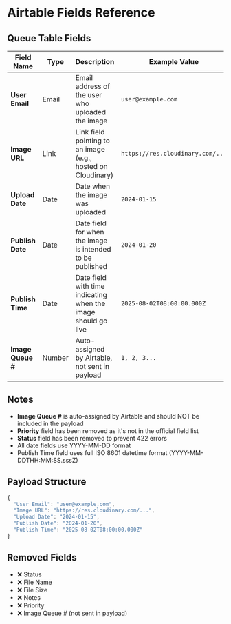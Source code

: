 # Airtable Fields Reference

## Queue Table Fields

| Field Name | Type | Description | Example Value |
|------------|------|-------------|---------------|
| **User Email** | Email | Email address of the user who uploaded the image | `user@example.com` |
| **Image URL** | Link | Link field pointing to an image (e.g., hosted on Cloudinary) | `https://res.cloudinary.com/...` |
| **Upload Date** | Date | Date when the image was uploaded | `2024-01-15` |
| **Publish Date** | Date | Date field for when the image is intended to be published | `2024-01-20` |
| **Publish Time** | Date | Date field with time indicating when the image should go live | `2025-08-02T08:00:00.000Z` |
| **Image Queue #** | Number | Auto-assigned by Airtable, not sent in payload | `1, 2, 3...` |

## Notes

- **Image Queue #** is auto-assigned by Airtable and should NOT be included in the payload
- **Priority** field has been removed as it's not in the official field list
- **Status** field has been removed to prevent 422 errors
- All date fields use YYYY-MM-DD format
- Publish Time field uses full ISO 8601 datetime format (YYYY-MM-DDTHH:MM:SS.sssZ)

## Payload Structure

```javascript
{
  "User Email": "user@example.com",
  "Image URL": "https://res.cloudinary.com/...",
  "Upload Date": "2024-01-15",
  "Publish Date": "2024-01-20", 
  "Publish Time": "2025-08-02T08:00:00.000Z"
}
```

## Removed Fields

- ❌ Status
- ❌ File Name  
- ❌ File Size
- ❌ Notes
- ❌ Priority
- ❌ Image Queue # (not sent in payload) 